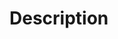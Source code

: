# Description


<!--
Please include a summary of the changes introduced by this PR.
Additionally be sure to link associated pull requests in other projects.

If issues are fixed by this PR, include link to them and prepend each of them with the word "fixes", so they are automatically closed when this PR is merged.
For example "fixes #123, fixes #456"..

Feel free to add reviewers if you know there is someone who is already aware of this work.
Please open this PR initially as a draft and mark as ready for review once CI tests are passing.

Thanks for contributing!
-->
